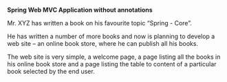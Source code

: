 **Spring Web MVC Application without annotations**

Mr. XYZ has written a book on his favourite topic “Spring - Core”. 

He has written a number of more books and now is planning to develop a web site – an online book store, where he can publish all his books. 

The web site is very simple, a welcome page, a page listing all the books in his online book store and a page listing the table to content of a particular book selected by the end user.